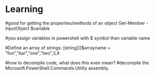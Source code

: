 # Learning


#good for getting the properties/methods of an object
Get-Member -InputObject $variable

#you assign variables in powershell with $ symbol then variable name

#Define an array of strings: [string[]]$arrayname = "foo","bar","one","two",3,4

#how to decompile code, what does this even mean?
#decompile the Microsoft.PowerShell.Commands.Utility assembly.
